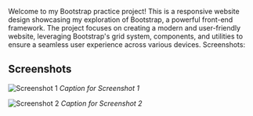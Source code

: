 Welcome to my Bootstrap practice project! This is a responsive website design showcasing my exploration of Bootstrap, a powerful front-end framework. The project focuses on creating a modern and user-friendly website, leveraging Bootstrap's grid system, components, and utilities to ensure a seamless user experience across various devices.
Screenshots:
## Screenshots

![Screenshot 1]("C:\Users\abhishek\Pictures\Screenshots\screenshot1.png")
*Caption for Screenshot 1*

![Screenshot 2](screenshots/screenshot2.png)
*Caption for Screenshot 2*
